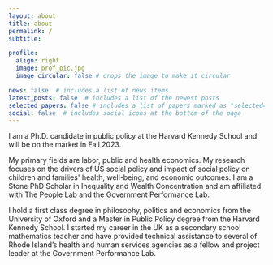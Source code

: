 ```yaml
---
layout: about
title: about
permalink: /
subtitle:

profile:
  align: right
  image: prof_pic.jpg
  image_circular: false # crops the image to make it circular

news: false  # includes a list of news items
latest_posts: false  # includes a list of the newest posts
selected_papers: false # includes a list of papers marked as "selected={true}"
social: false  # includes social icons at the bottom of the page
---
```


I am a Ph.D. candidate in public policy at the Harvard Kennedy School and will be on the market in Fall 2023.

My primary fields are labor, public and health economics. My research focuses on the drivers of US social policy and impact of social policy on children and families' health, well-being, and economic outcomes. I am a Stone PhD Scholar in Inequality and Wealth Concentration and am affiliated with The People Lab and the Government Performance Lab.

I hold a first class degree in philosophy, politics and economics from the University of Oxford and a Master in Public Policy degree from the Harvard Kennedy School.  I started my career in the UK as a secondary school mathematics teacher and have provided technical assistance to several of Rhode Island’s health and human services agencies as a fellow and project leader at the Government Performance Lab.

